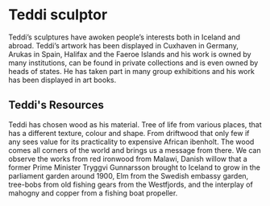 # Teddi sculptor

Teddi’s sculptures have awoken people’s interests both in Iceland and abroad. Teddi’s artwork has been displayed in Cuxhaven in Germany, Arukas in Spain, Halifax and the Faeroe Islands and his work is owned by many institutions, can be found in private collections and is even owned by heads of states. He has taken part in many group exhibitions and his work has been displayed in art books.

## Teddi's Resources

Teddi has chosen wood as his material. Tree of life from various places, that has a different texture, colour and shape. From driftwood that only few if any sees value for its practicality to expensive African ibenholt. The wood comes all corners of the world and brings us a message from there. We can observe the works from red ironwood from Malawi, Danish willow that a former Prime Minister Tryggvi Gunnarsson brought to Iceland to grow in the parliament garden around 1900, Elm from the Swedish embassy garden, tree-bobs from old fishing gears from the Westfjords, and the interplay of mahogny and copper from a fishing boat propeller.
